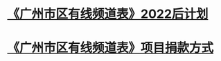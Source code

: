 # [《广州市区有线频道表》2022后计划](https://mraandtux.github.io/gzcablelistings/announcement22.html)

# [《广州市区有线频道表》项目捐款方式](https://mraandtux.github.io/gzcablelistings/donate.htm)
